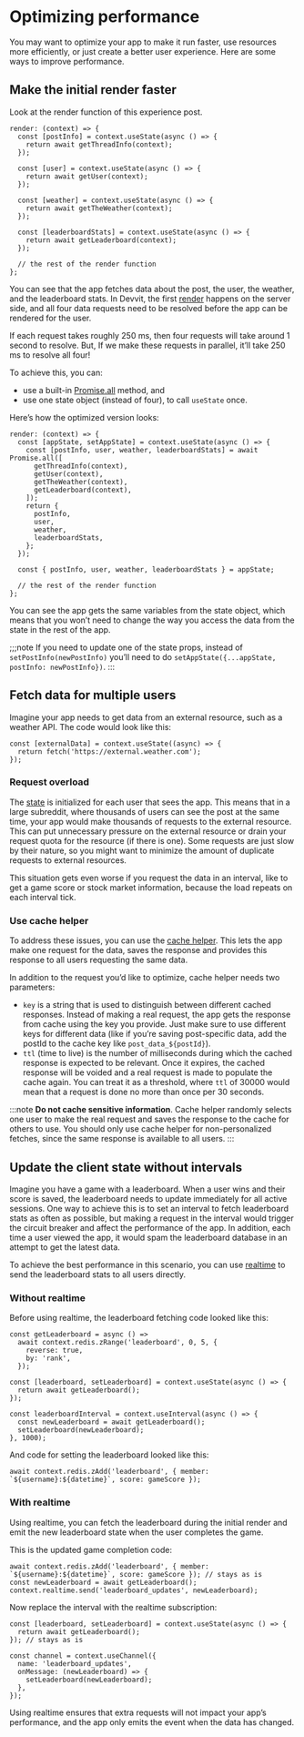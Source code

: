 # Optimizing performance

You may want to optimize your app to make it run faster, use resources more efficiently, or just create a better user experience. Here are some ways to improve performance.

## Make the initial render faster

Look at the render function of this experience post.

```tsx
render: (context) => {
  const [postInfo] = context.useState(async () => {
    return await getThreadInfo(context);
  });

  const [user] = context.useState(async () => {
    return await getUser(context);
  });

  const [weather] = context.useState(async () => {
    return await getTheWeather(context);
  });

  const [leaderboardStats] = context.useState(async () => {
    return await getLeaderboard(context);
  });

  // the rest of the render function
};
```

You can see that the app fetches data about the post, the user, the weather, and the leaderboard stats. In Devvit, the first [render](rendering_apps.md) happens on the server side, and all four data requests need to be resolved before the app can be rendered for the user.

If each request takes roughly 250 ms, then four requests will take around 1 second to resolve. But, If we make these requests in parallel, it’ll take 250 ms to resolve all four!

To achieve this, you can:

- use a built-in [Promise.all](https://developer.mozilla.org/en-US/docs/Web/JavaScript/Reference/Global_Objects/Promise/all) method, and
- use one state object (instead of four), to call `useState` once.

Here’s how the optimized version looks:

```tsx
render: (context) => {
  const [appState, setAppState] = context.useState(async () => {
    const [postInfo, user, weather, leaderboardStats] = await Promise.all([
      getThreadInfo(context),
      getUser(context),
      getTheWeather(context),
      getLeaderboard(context),
    ]);
    return {
      postInfo,
      user,
      weather,
      leaderboardStats,
    };
  });

  const { postInfo, user, weather, leaderboardStats } = appState;

  // the rest of the render function
};
```

You can see the app gets the same variables from the state object, which means that you won’t need to change the way you access the data from the state in the rest of the app.

;;;note
If you need to update one of the state props, instead of
`setPostInfo(newPostInfo)` you’ll need to do `setAppState({...appState, postInfo: newPostInfo})`.
:::

## Fetch data for multiple users

Imagine your app needs to get data from an external resource, such as a weather API. The code would look like this:

```tsx
const [externalData] = context.useState((async) => {
  return fetch('https://external.weather.com');
});
```

### Request overload

The [state](rendering_apps.md#state-variables) is initialized for each user that sees the app. This means that in a large subreddit, where thousands of users can see the post at the same time, your app would make thousands of requests to the external resource. This can put unnecessary pressure on the external resource or drain your request quota for the resource (if there is one). Some requests are just slow by their nature, so you might want to minimize the amount of duplicate requests to external resources.

This situation gets even worse if you request the data in an interval, like to get a game score or stock market information, because the load repeats on each interval tick.

### Use cache helper

To address these issues, you can use the [cache helper](./capabilities/cache.md). This lets the app make one request for the data, saves the response and provides this response to all users requesting the same data.

In addition to the request you’d like to optimize, cache helper needs two parameters:

- `key` is a string that is used to distinguish between different cached responses. Instead of making a real request, the app gets the response from cache using the key you provide. Just make sure to use different keys for different data (like if you’re saving post-specific data, add the postId to the cache key like `post_data_${postId}`).
- `ttl` (time to live) is the number of milliseconds during which the cached response is expected to be relevant. Once it expires, the cached response will be voided and a real request is made to populate the cache again. You can treat it as a threshold, where `ttl` of 30000 would mean that a request is done no more than once per 30 seconds.

:::note
**Do not cache sensitive information**. Cache helper randomly selects one user to make the real request and saves the response to the cache for others to use. You should only use cache helper for non-personalized fetches, since the same response is available to all users.
:::

## Update the client state without intervals

Imagine you have a game with a leaderboard. When a user wins and their score is saved, the leaderboard needs to update immediately for all active sessions. One way to achieve this is to set an interval to fetch leaderboard stats as often as possible, but making a request in the interval would trigger the circuit breaker and affect the performance of the app. In addition, each time a user viewed the app, it would spam the leaderboard database in an attempt to get the latest data.

To achieve the best performance in this scenario, you can use [realtime](./capabilities/realtime.md) to send the leaderboard stats to all users directly.

### Without realtime

Before using realtime, the leaderboard fetching code looked like this:

```tsx
const getLeaderboard = async () =>
  await context.redis.zRange('leaderboard', 0, 5, {
    reverse: true,
    by: 'rank',
  });

const [leaderboard, setLeaderboard] = context.useState(async () => {
  return await getLeaderboard();
});

const leaderboardInterval = context.useInterval(async () => {
  const newLeaderboard = await getLeaderboard();
  setLeaderboard(newLeaderboard);
}, 1000);
```

And code for setting the leaderboard looked like this:

```tsx
await context.redis.zAdd('leaderboard', { member: `${username}:${datetime}`, score: gameScore });
```

### With realtime

Using realtime, you can fetch the leaderboard during the initial render and emit the new leaderboard state when the user completes the game.

This is the updated game completion code:

```tsx
await context.redis.zAdd('leaderboard', { member: `${username}:${datetime}`, score: gameScore }); // stays as is
const newLeaderboard = await getLeaderboard();
context.realtime.send('leaderboard_updates', newLeaderboard);
```

Now replace the interval with the realtime subscription:

```tsx
const [leaderboard, setLeaderboard] = context.useState(async () => {
  return await getLeaderboard();
}); // stays as is

const channel = context.useChannel({
  name: 'leaderboard_updates',
  onMessage: (newLeaderboard) => {
    setLeaderboard(newLeaderboard);
  },
});
```

Using realtime ensures that extra requests will not impact your app’s performance, and the app only emits the event when the data has changed.
